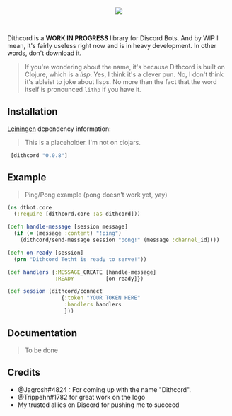 <div align="center"><p>&nbsp;</p><img src="http://i.imgur.com/rt1yACk.png"><p>&nbsp;</p></div>

Dithcord is a **WORK IN PROGRESS** library for Discord Bots. And by WIP I mean, it's fairly useless right now and is in heavy development. In other words, don't download it.

> If you're wondering about the name, it's because Dithcord is built on Clojure, which is a *lisp*. Yes, I think it's a clever pun. No, I don't think it's ableist to joke about lisps. No more than the fact that the word itself is pronounced `lithp` if you have it.

## Installation

[Leiningen](https://github.com/technomancy/leiningen) dependency information:

> This is a placeholder. I'm not on clojars.

```clj
 [dithcord "0.0.8"]
```

## Example

> Ping/Pong example (pong doesn't work yet, yay)

```clj
(ns dtbot.core
  (:require [dithcord.core :as dithcord]))

(defn handle-message [session message]
  (if (= (message :content) "!ping")
    (dithcord/send-message session "pong!" (message :channel_id))))

(defn on-ready [session]
  (prn "Dithcord Tetht is ready to serve!"))

(def handlers {:MESSAGE_CREATE [handle-message]
               :READY          [on-ready]})

(def session (dithcord/connect
                 {:token "YOUR TOKEN HERE"
                  :handlers handlers
                  }))
```

## Documentation

> To be done

## Credits

- @Jagrosh#4824 : For coming up with the name "Dithcord".
- @Trippehh#1782 for great work on the logo
- My trusted allies on Discord for pushing me to succeed
